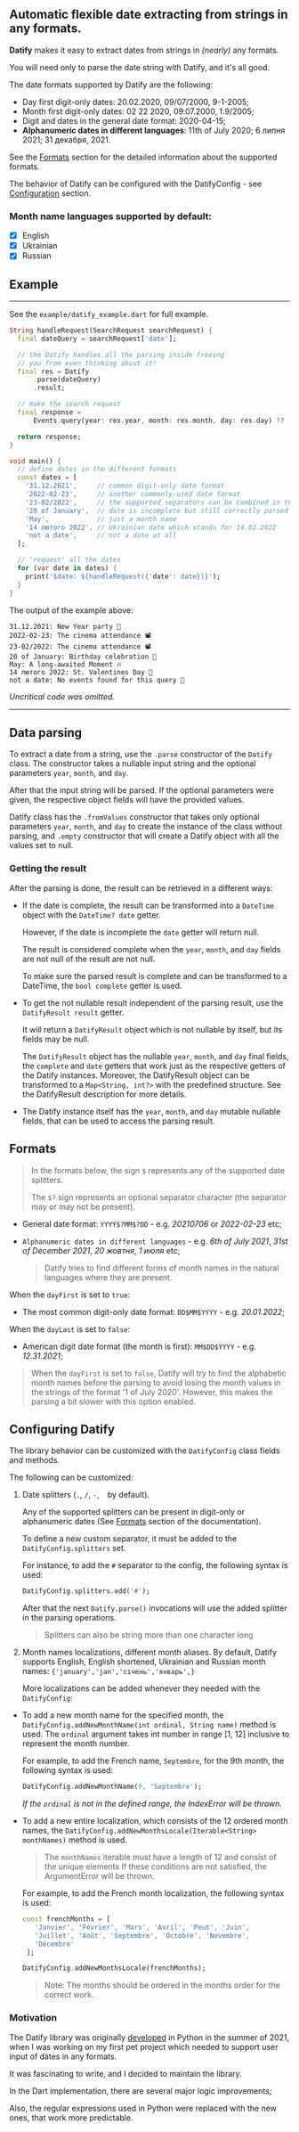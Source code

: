 ## Automatic flexible date extracting from strings in any formats.

**Datify** makes it easy to extract dates from strings in _(nearly)_ any formats.

You will need only to parse the date string with Datify, and it's all good.

The date formats supported by Datify are the following:

* Day first digit-only dates: 20.02.2020, 09/07/2000, 9-1-2005;
* Month first digit-only dates: 02 22 2020, 09.07.2000, 1.9/2005;
* Digit and dates in the general date format: 2020-04-15;
* **Alphanumeric dates in different languages**: 11th of July 2020; 6 липня 2021; 31 декабря, 2021.

See the [Formats](#Formats) section for the detailed information about the supported formats.

The behavior of Datify can be configured with the DatifyConfig - see [Configuration](#Configuring-Datify) section.

### Month name languages supported by default:

- [x] English
- [x] Ukrainian
- [x] Russian

## Example

___
See the `example/datify_example.dart` for full example.

```dart
String handleRequest(SearchRequest searchRequest) {
  final dateQuery = searchRequest['date'];

  // the Datify handles all the parsing inside freeing
  // you from even thinking about it!
  final res = Datify
      .parse(dateQuery)
      .result;

  // make the search request
  final response =
      Events.query(year: res.year, month: res.month, day: res.day) ?? 'No events found for this query 👀';

  return response;
}

void main() {
  // define dates in the different formats
  const dates = [
    '31.12.2021',     // common digit-only date format
    '2022-02-23',     // another commonly-used date format
    '23-02/2022',     // the supported separators can be combined in the string
    '20 of January',  // date is incomplete but still correctly parsed
    'May',            // just a month name
    '14 лютого 2022', // Ukrainian date which stands for 14.02.2022
    'not a date',     // not a date at all
  ];

  // 'request' all the dates
  for (var date in dates) {
    print('$date: ${handleRequest({'date': date})}');
  }
}
```

The output of the example above:

```plaintext
31.12.2021: New Year party 🎄
2022-02-23: The cinema attendance 📽
23-02/2022: The cinema attendance 📽
20 of January: Birthday celebration 🎁
May: A long-awaited Moment 🔥
14 лютого 2022: St. Valentines Day 💖
not a date: No events found for this query 👀
```

_Uncritical code was omitted._

---

## Data parsing

To extract a date from a string, use the `.parse` constructor of the `Datify` class.
The constructor takes a nullable input string and the optional parameters `year`, `month`, and `day`.

After that the input string will be parsed. If the optional parameters were given, the respective object fields will
have the provided values.

Datify class has the `.fromValues` constructor that takes only optional parameters `year`, `month`, and `day` to create
the instance of the class without parsing, and `.empty` constructor that will create a Datify object with all the values
set to null.

### Getting the result

After the parsing is done, the result can be retrieved in a different ways:

* If the date is complete, the result can be transformed into a `DateTime` object with the `DateTime? date` getter.

  However, if the date is incomplete the `date` getter will return null.

  The result is considered complete when the `year`, `month`, and `day` fields are not null of the result are not null.

  To make sure the parsed result is complete and can be transformed to a DateTime, the `bool complete` getter is used.


* To get the not nullable result independent of the parsing result, use the `DatifyResult result` getter.

  It will return a `DatifyResult` object which is not nullable by itself, but its fields may be null.

  The `DatifyResult` object has the nullable `year`, `month`, and `day` final fields, the `complete` and `date` getters
  that work just as the respective getters of the Datify instances. Moreover, the DatifyResult object can be transformed
  to a `Map<String, int?>` with the predefined structure. See the DatifyResult description for more details.


* The Datify instance itself has the `year`, `month`, and `day` mutable nullable fields, that can be used to access
  the parsing result.

## Formats

> In the formats below, the sign `$` represents any of the supported date splitters.
>
> The `$?` sign represents an optional separator character (the separator may or may not be present).

- General date format: `YYYY$?MM$?DD` - e.g. _20210706_ or _2022-02-23_ etc;

- `Alphanumeric dates in different languages` - e.g. _6th of July 2021_, _31st of December 2021_, _20 жовтня_, _1 июля_
  etc;
  > Datify tries to find different forms of month names in the natural languages where they are present.

When the `dayFirst` is set to `true`:

- The most common digit-only date format: `DD$MM$YYYY` - e.g. _20.01.2022_;

When the `dayLast` is set to `false`:

- American digit date format (the month is first): `MM$DD$YYYY` - e.g. _12.31.2021_;

> When the `dayFirst` is set to `false`, Datify will try to find the alphabetic month names before the parsing to avoid
losing the month values in the strings of the format '1 of July 2020'. However, this makes the parsing a bit slower with
this option enabled.

## Configuring Datify

The library behavior can be customized with the `DatifyConfig` class fields and methods.

The following can be customized:

1. Date splitters (`.`, `/`, `-`, ` ` by default).

   Any of the supported splitters can be present in digit-only or alphanumeric dates (See [Formats](#formats) section
   of the documentation).

   To define a new custom separator, it must be added to the `DatifyConfig.splitters` set.

   For instance, to add the `#` separator to the config, the following syntax is used:
   ```dart
   DatifyConfig.splitters.add('#');
   ```
   After that the next `Datify.parse()` invocations will use the added splitter in the parsing operations.
   > Splitters can also be string more than one character long


2. Month names localizations, different month aliases.
   By default, Datify supports English, English shortened, Ukrainian and Russian month names:
   `{'january','jan','січень','январь',}`

   More localizations can be added whenever they needed with the `DatifyConfig`:


  * To add a new month name for the specified month, the `DatifyConfig.addNewMonthName(int ordinal, String name)` method
    is used. The `ordinal` argument takes int number in range [1, 12] inclusive to represent the month number.

    For example, to add the French name, `Septembre`, for the 9th month, the following syntax is used:
    ```dart
    DatifyConfig.addNewMonthName(9, 'Septembre');
    ```
    _If the `ordinal` is not in the defined range, the IndexError will be thrown._


* To add a new entire localization, which consists of the 12 ordered month names, the
  `DatifyConfig.addNewMonthsLocale(Iterable<String> monthNames)` method is used.

  > The `monthNames` iterable must have a length of 12 and consist of the unique elements
  If these conditions are not satisfied, the ArgumentError will be thrown.

  For example, to add the French month localization, the following syntax is used:
  ```dart
  const frenchMonths = [
     'Janvier', 'Février', 'Mars', 'Avril', 'Peut', 'Juin',
     'Juillet', 'Août', 'Septembre', 'Octobre', 'Novembre', 
     'Décembre'
   ];
  
  DatifyConfig.addNewMonthsLocale(frenchMonths);
  ```
  > Note: The months should be ordered in the months order for the correct work.

### Motivation
The Datify library was originally [developed](https://github.com/mitryp/datify) in Python in the summer of 2021, when I 
was working on my first pet project which needed to support user input of dates in any formats.

It was fascinating to write, and I decided to maintain the library.

In the Dart implementation, there are several major logic improvements;

Also, the regular expressions used in Python were replaced with the new ones, that work more predictable.